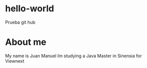 # hello-world
Prueba git hub
# About me
My name is Juan Manuel
Im studying a Java Master in Sinensia for Viewnext
